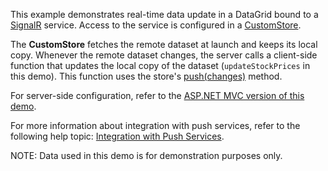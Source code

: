 This example demonstrates real-time data update in a DataGrid bound to a <a href="https://docs.microsoft.com/en-us/aspnet/signalr/overview/getting-started/introduction-to-signalr" target="_blank">SignalR</a> service. Access to the service is configured in a [CustomStore](/Documentation/ApiReference/Data_Layer/CustomStore/).
 
The **CustomStore** fetches the remote dataset at launch and keeps its local copy. Whenever the remote dataset changes, the server calls a client-side function that updates the local copy of the dataset (`updateStockPrices` in this demo). This function uses the store's [push(changes)](/Documentation/ApiReference/Data_Layer/CustomStore/Methods/#pushchanges) method.

For server-side configuration, refer to the [ASP.NET MVC version of this demo](/Demos/WidgetsGallery/Demo/DataGrid/SignalRService/Mvc/Light/).

For more information about integration with push services, refer to the following help topic: [Integration with Push Services](/Documentation/Guide/Data_Binding/Data_Layer/#Data_Modification/Integration_with_Push_Services).
 
NOTE: Data used in this demo is for demonstration purposes only.